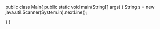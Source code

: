 public class Main{
  public static void main(String[] args) {
  String s = new java.util.Scanner(System.in).nextLine();
    
    
    
    
  }
}
